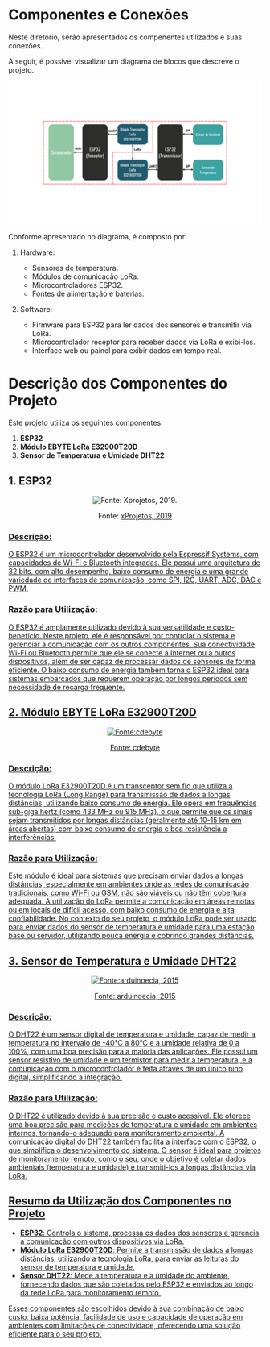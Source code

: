 # Componentes e Conexões

Neste diretório, serão apresentados os compenentes utilizados e suas conexões.

A seguir, é possível visualizar um diagrama de blocos que descreve o projeto.

![Diagrama de Blocos](DiagramaDeBlocos.png)

Conforme apresentado no diagrama, é composto por:
1. Hardware:
    - Sensores de temperatura.
    - Módulos de comunicação LoRa.
    - Microcontroladores ESP32.
    - Fontes de alimentação e baterias.
      
2. Software:
    - Firmware para ESP32 para ler dados dos sensores e transmitir via LoRa.
    - Microcontrolador receptor para receber dados via LoRa e exibi-los.
    - Interface web ou painel para exibir dados em tempo real.
# Descrição dos Componentes do Projeto

Este projeto utiliza os seguintes componentes:

1. **ESP32**
2. **Módulo EBYTE LoRa E32900T20D**
3. **Sensor de Temperatura e Umidade DHT22**

## 1. ESP32
<p align="center">
  <img src="https://github.com/user-attachments/assets/f673b9d5-a285-49c0-a299-b4abc0e7da35" alt="Fonte: Xprojetos, 2019." width="400"/>
</p>
<p align="center">
  Fonte: <a href="https://xprojetos.net/esp32-e-suas-versoes/">xProjetos, 2019 
</p>
      
### Descrição:
O ESP32 é um microcontrolador desenvolvido pela Espressif Systems, com capacidades de Wi-Fi e Bluetooth integradas. Ele possui uma arquitetura de 32 bits, com alto desempenho, baixo consumo de energia e uma grande variedade de interfaces de comunicação, como SPI, I2C, UART, ADC, DAC e PWM.

### Razão para Utilização:
O ESP32 é amplamente utilizado devido à sua versatilidade e custo-benefício. Neste projeto, ele é responsável por controlar o sistema e gerenciar a comunicação com os outros componentes. Sua conectividade Wi-Fi ou Bluetooth permite que ele se conecte à Internet ou a outros dispositivos, além de ser capaz de processar dados de sensores de forma eficiente. O baixo consumo de energia também torna o ESP32 ideal para sistemas embarcados que requerem operação por longos períodos sem necessidade de recarga frequente.

## 2. Módulo EBYTE LoRa E32900T20D

<p align="center">
  <img src="https://github.com/user-attachments/assets/8e00d34d-15f9-4cfd-8294-75cbdf1d9b20" alt="Fonte:cdebyte" width="400"/>
</p>
<p align="center">
  Fonte: <a href="https://www.cdebyte.com/products/E32-900T20D">cdebyte
</p>
      
### Descrição:
O módulo LoRa E32900T20D é um transceptor sem fio que utiliza a tecnologia LoRa (Long Range) para transmissão de dados a longas distâncias, utilizando baixo consumo de energia. Ele opera em frequências sub-giga hertz (como 433 MHz ou 915 MHz), o que permite que os sinais sejam transmitidos por longas distâncias (geralmente até 10-15 km em áreas abertas) com baixo consumo de energia e boa resistência a interferências.

### Razão para Utilização:
Este módulo é ideal para sistemas que precisam enviar dados a longas distâncias, especialmente em ambientes onde as redes de comunicação tradicionais, como Wi-Fi ou GSM, não são viáveis ou não têm cobertura adequada. A utilização do LoRa permite a comunicação em áreas remotas ou em locais de difícil acesso, com baixo consumo de energia e alta confiabilidade. No contexto do seu projeto, o módulo LoRa pode ser usado para enviar dados do sensor de temperatura e umidade para uma estação base ou servidor, utilizando pouca energia e cobrindo grandes distâncias.

## 3. Sensor de Temperatura e Umidade DHT22

<p align="center">
  <img src="https://github.com/user-attachments/assets/37cc7d90-2eab-460a-ada4-1ed84da9e27d" alt="Fonte:arduinoecia, 2015" width="400"/>
</p>
<p align="center">
  Fonte: <a href="https://www.arduinoecia.com.br/sensor-de-temperatura-e-umidade-dht22/">arduinoecia, 2015
</p>
      
### Descrição:
O DHT22 é um sensor digital de temperatura e umidade, capaz de medir a temperatura no intervalo de -40°C a 80°C e a umidade relativa de 0 a 100%, com uma boa precisão para a maioria das aplicações. Ele possui um sensor resistivo de umidade e um termistor para medir a temperatura, e a comunicação com o microcontrolador é feita através de um único pino digital, simplificando a integração.

### Razão para Utilização:
O DHT22 é utilizado devido à sua precisão e custo acessível. Ele oferece uma boa precisão para medições de temperatura e umidade em ambientes internos, tornando-o adequado para monitoramento ambiental. A comunicação digital do DHT22 também facilita a interface com o ESP32, o que simplifica o desenvolvimento do sistema. O sensor é ideal para projetos de monitoramento remoto, como o seu, onde o objetivo é coletar dados ambientais (temperatura e umidade) e transmiti-los a longas distâncias via LoRa.

## Resumo da Utilização dos Componentes no Projeto

- **ESP32**: Controla o sistema, processa os dados dos sensores e gerencia a comunicação com outros dispositivos via LoRa.
- **Módulo LoRa E32900T20D**: Permite a transmissão de dados a longas distâncias, utilizando a tecnologia LoRa, para enviar as leituras do sensor de temperatura e umidade.
- **Sensor DHT22**: Mede a temperatura e a umidade do ambiente, fornecendo dados que são coletados pelo ESP32 e enviados ao longo da rede LoRa para monitoramento remoto.

Esses componentes são escolhidos devido à sua combinação de baixo custo, baixa potência, facilidade de uso e capacidade de operação em ambientes com limitações de conectividade, oferecendo uma solução eficiente para o seu projeto.
